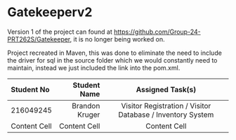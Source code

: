 # Gatekeeperv2 #

Version 1 of the project can found at https://github.com/Group-24-PRT262S/Gatekeeper, it is no longer being worked on.

Project recreated in Maven, this was done to eliminate the need to include the driver for sql in the source folder which we would constantly need to maintain, instead we just included the link into the pom.xml.

Student No | Student Name | Assigned Task(s)
| :--- | ---: | :---:
216049245  | Brandon Kruger | Visitor Registration / Visitor Database / Inventory System
Content Cell  | Content Cell | Content Cell

